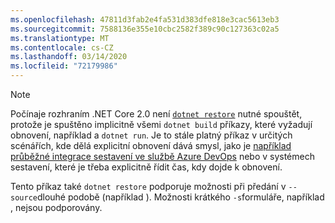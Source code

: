 ```yaml
---
ms.openlocfilehash: 47811d3fab2e4fa531d383dfe818e3cac5613eb3
ms.sourcegitcommit: 7588136e355e10cbc2582f389c90c127363c02a5
ms.translationtype: MT
ms.contentlocale: cs-CZ
ms.lasthandoff: 03/14/2020
ms.locfileid: "72179986"
---
```

> [!NOTE]
> Počínaje rozhraním .NET Core 2.0 není [`dotnet restore`](~/docs/core/tools/dotnet-restore.md) nutné spouštět, protože je spuštěno implicitně všemi `dotnet build` příkazy, které vyžadují obnovení, například a `dotnet run`. Je to stále platný příkaz v určitých scénářích, kde dělá explicitní obnovení dává smysl, jako je [například průběžné integrace sestavení ve službě Azure DevOps](/azure/devops/build-release/apps/aspnet/build-aspnet-core) nebo v systémech sestavení, které je třeba explicitně řídit čas, kdy dojde k obnovení.
>
> Tento příkaz také `dotnet restore` podporuje možnosti při předání v `--source`dlouhé podobě (například ). Možnosti krátkého `-s`formuláře, například , nejsou podporovány.
